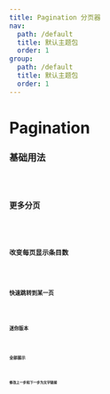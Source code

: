 ```yaml
---
title: Pagination 分页器
nav:
  path: /default
  title: 默认主题包
  order: 1
group:
  path: /default
  title: 默认主题包
  order: 1
---
```


# Pagination

### 基础用法

<code src="./demos/pagination-base.tsx" />

### 更多分页

<code src="./demos/pagination-more.tsx" />

### 改变每页显示条目数

<code src="./demos/pagination-page-changer.tsx" />

### 快速跳转到某一页

<code src="./demos/pagination-jumper.tsx" />

### 迷你版本

<code src="./demos/pagination-mini.tsx" />

### 全部展示

<code src="./demos/pagination-show-all.tsx" />

### 修改上一步和下一步为文字链接

<code src="./demos/pagination-link-text.tsx" />
